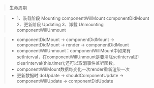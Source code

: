 >  生命周期

>  * 1、装载阶段 Mounting
componentWillMount
componentDidMount
2、更新阶段 Updating
3、卸载 Unmounting
componentWillUnmount

>  * componentDidMount -> componentDidMount -> componentDidMount -> render -> componentDidMount
>  * componentWillUnmount：componentWillMount中如果有setInterval，在componentWillUnmount是要清除setInterval即clearInterval(this.timer);还可以取消事件监听函数。
>  * componentWillMount数据每变化一次render重新渲染一次
>  * 更新数据时 doUpdate -> shouldComponentUpdate -> componentWillUpdate -> componentDidUpdate